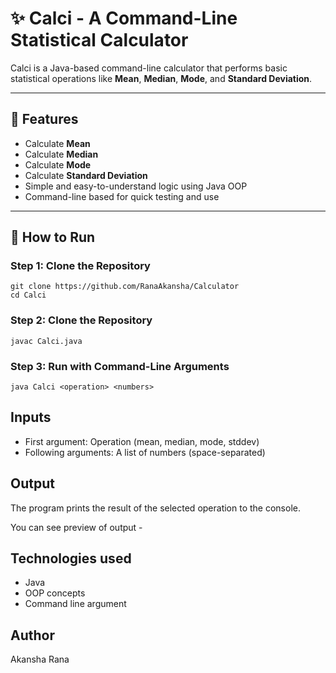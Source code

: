 # ✨ Calci - A Command-Line Statistical Calculator

Calci is a Java-based command-line calculator that performs basic statistical operations like **Mean**, **Median**, **Mode**, and **Standard Deviation**.

---

## 🧠 Features

- Calculate **Mean**
- Calculate **Median**
- Calculate **Mode**
- Calculate **Standard Deviation**
- Simple and easy-to-understand logic using Java OOP
- Command-line based for quick testing and use

---

## 📍 How to Run

### Step 1: Clone the Repository

```
git clone https://github.com/RanaAkansha/Calculator
cd Calci
```

### Step 2: Clone the Repository
```
javac Calci.java
```

### Step 3: Run with Command-Line Arguments
```
java Calci <operation> <numbers>
```

## Inputs
- First argument: Operation (mean, median, mode, stddev)
- Following arguments: A list of numbers (space-separated)

## Output
The program prints the result of the selected operation to the console.

You can see preview of output - 

## Technologies used
- Java
- OOP concepts
- Command line argument

## Author
Akansha Rana
